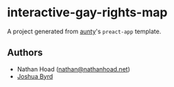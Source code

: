 # interactive-gay-rights-map

A project generated from [aunty](https://github.com/abcnews/aunty)'s `preact-app` template.

## Authors

- Nathan Hoad ([nathan@nathanhoad.net](mailto:nathan@nathanhoad.net))
- [Joshua Byrd](https://github.com/phocks)

